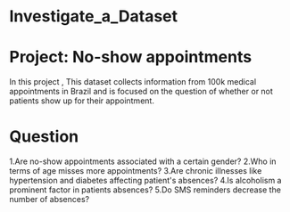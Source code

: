 # Investigate_a_Dataset
# Project: No-show appointments

In this project , This dataset collects information from 100k medical appointments in Brazil and is 
focused on the question of whether or not patients show up for their appointment.

# Question
1.Are no-show appointments associated with a certain gender?
2.Who in terms of age misses more appointments?
3.Are chronic illnesses like hypertension and diabetes affecting patient's absences?
4.Is alcoholism a prominent factor in patients absences?
5.Do SMS reminders decrease the number of absences?
